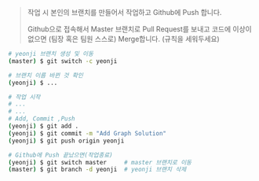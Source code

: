 > 작업 시 본인의 브랜치를 만들어서 작업하고 Github에 Push 합니다.
>
> Github으로 접속해서 Master 브랜치로 Pull Request를 보내고 코드에 이상이 없으면 (팀장 혹은 팀원 스스로) Merge합니다. (규칙을 세워두세요)

```bash
# yeonji 브랜치 생성 및 이동
(master) $ git switch -c yeonji

# 브랜치 이름 바뀐 것 확인
(yeonji) $ ...

# 작업 시작
# ...
# ...
# Add, Commit ,Push
(yeonji) $ git add .
(yeonji) $ git commit -m "Add Graph Solution"
(yeonji) $ git push origin yeonji

# Github에 Push 끝났으면(작업종료)
(yeonji) $ git switch master     # master 브랜치로 이동
(master) $ git branch -d yeonji  # yeonji 브랜치 삭제
```



